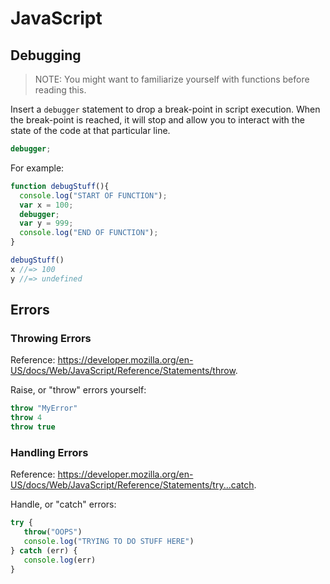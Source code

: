 # JavaScript

## Debugging

> NOTE: You might want to familiarize yourself with functions before reading this.

Insert a `debugger` statement to drop a break-point in script execution. When the break-point is reached, it will stop and allow you to interact with the state of the code at that particular line.

```` js
debugger;
````

For example:

```` js
function debugStuff(){
  console.log("START OF FUNCTION");
  var x = 100;
  debugger;
  var y = 999;
  console.log("END OF FUNCTION");
}

debugStuff()
x //=> 100
y //=> undefined
````

## Errors

### Throwing Errors

Reference: https://developer.mozilla.org/en-US/docs/Web/JavaScript/Reference/Statements/throw.

Raise, or "throw" errors yourself:

```` js
throw "MyError"
throw 4
throw true
````

### Handling Errors

Reference: https://developer.mozilla.org/en-US/docs/Web/JavaScript/Reference/Statements/try...catch.

Handle, or "catch" errors:

```` js
try {
   throw("OOPS")
   console.log("TRYING TO DO STUFF HERE")
} catch (err) {
   console.log(err)
}
````
